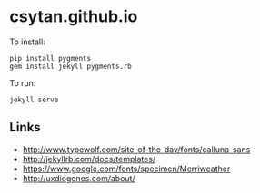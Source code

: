 csytan.github.io
================

To install:

    pip install pygments
    gem install jekyll pygments.rb

To run:

    jekyll serve


## Links 
- http://www.typewolf.com/site-of-the-day/fonts/calluna-sans
- http://jekyllrb.com/docs/templates/
- https://www.google.com/fonts/specimen/Merriweather
- http://uxdiogenes.com/about/